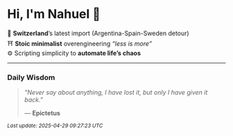 # Hi, I'm Nahuel :tiger:

📍 **Switzerland**’s latest import (Argentina-Spain-Sweden detour)  
⛩️ **Stoic minimalist** overengineering *“less is more”*  
⚙️ Scripting simplicity to **automate life’s chaos**

---

### Daily Wisdom
> _"Never say about anything, I have lost it, but only I have given it back."_  
>
> — **Epictetus**

<sub>*Last update: 2025-04-29 09:27:23 UTC*</sub>

